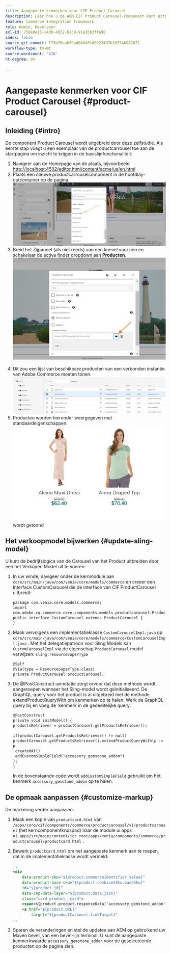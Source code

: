 ```yaml
---
title: Aangepaste kenmerken voor CIF Product Carousel
description: Leer hoe u de AEM CIF Product Carousel-component kunt uitbreiden door het Sling Model bij te werken en de markering aan te passen.
feature: Commerce Integration Framework
role: Admin, Developer
exl-id: 758e0e13-c4d8-4d32-bcc9-91a36b3ffa98
index: false
source-git-commit: 173b70aa6f9ad848d0f80923407bf07540987071
workflow-type: tm+mt
source-wordcount: '316'
ht-degree: 0%

---
```


# Aangepaste kenmerken voor CIF Product Carousel {#product-carousel}

## Inleiding {#intro}

De component Product Carousel wordt uitgebreid door deze zelfstudie. Als eerste stap voegt u een exemplaar van de productcarrousel toe aan de startpagina om inzicht te krijgen in de basislijnfunctionaliteit:

1. Navigeer aan de Homepage van de plaats, bijvoorbeeld [ http://localhost:4502/editor.html/content/acme/us/en.html ](http://localhost:4502/editor.html/content/acme/us/en.html)
1. Plaats een nieuwe productcarrouselcomponent in de hoofdlay-outcontainer op de pagina.
   ![ component van de Carrousel van het Product ](/help/commerce-cloud/assets/product-carousel-component.png)
1. Breid het Zijpaneel (als niet reeds) van een knevel voorzien en schakelaar de activa finder dropdown aan **Producten**.
     ![ Carrouselproducten ](/help/commerce-cloud/assets/carousel-products.png)    
1. Dit zou een lijst van beschikbare producten van een verbonden instantie van Adobe Commerce moeten tonen.
   ![ Verbonden Instantie ](/help/commerce-cloud/assets/connected-instance.png)
1. Producten worden hieronder weergegeven met standaardeigenschappen:
   ![ Product dat met Eigenschappen ](/help/commerce-cloud/assets/discount.png) wordt getoond

## Het verkoopmodel bijwerken {#update-sling-model}

U kunt de bedrijfslogica van de Carousel van het Product uitbreiden door een het Verkopen Model uit te voeren:

1. In uw winde, navigeer onder de kernmodule aan `core/src/main/java/com/venia/core/models/commerce` en creeer een Interface CustomCarousel die de interface van CIF ProductCarousel uitbreidt:

   ```
   package com.venia.core.models.commerce;
   import com.adobe.cq.commerce.core.components.models.productcarousel.ProductCarousel;
   public interface CustomCarousel extends ProductCarousel {
   }
   ```
1. Maak vervolgens een implementatieklasse `CustomCarouselImpl.java` op `core/src/main/java/com/venia/core/models/commerce/CustomCarouselImpl.java` .
Met het delegatiepatroon voor Sling Models kan `CustomCarouselImpl` via de eigenschap `ProductCarousel` model verwijzen: `sling:resourceSuperType`

   ```
   @Self
   @Via(type = ResourceSuperType.class)
   private ProductCarousel productCarousel;
   ```

1. De @PostConstruct-annotatie zorgt ervoor dat deze methode wordt aangeroepen wanneer het Sling-model wordt geïnitialiseerd. De GraphQL-query voor het product is al uitgebreid met de methode extendProductQueryWith om kenmerken op te halen. Werk de GraphQL-query bij en voeg de  kenmerk in de gedeeltelijke query:

   ```
   @PostConstruct
   private void initModel() {
   productsRetriever = productCarousel.getProductsRetriever();
   
   if(productCarousel.getProductsRetriever() != null)
   productCarousel.getProductsRetriever().extendProductQueryWith(p -> p
   .createdAt()
   .addCustomSimpleField("accessory_gemstone_addon")
   );
   }
   ```

   In de bovenstaande code wordt `addCustomSimpleField` gebruikt om het kenmerk `accessory_gemstone_addon` op te halen.

## De opmaak aanpassen {#customize-markup}

De markering verder aanpassen:

1. Maak een kopie van `productcard.html` van `/apps/core/cif/components/commerce/productcarousel/v1/productcarousel` (het kerncomponentkruispad) naar de module ui.apps `ui.apps/src/main/content/jcr_root/apps/venia/components/commerce/productcarousel/productcard.html` .

1. Bewerk `productcard.html` om het aangepaste kenmerk aan te roepen, dat in de implementatieklasse wordt vermeld:

   ```xml
   ..
   <div
       data-product-sku="${product.commerceIdentifier.value}"
       data-product-base-sku="${product.combinedSku.baseSku}"
       id="${product.id}"
       data-cmp-data-layer="${product.data.json}"
       class="card product__card">
       <span>${product.product.responseData['accessory_gemstone_addon']}</span>
       <a href="${product.URL}"
           target="${productCarousel.linkTarget}"
   ..
   ```

1. Sparen de veranderingen en stel de updates aan AEM op gebruikend uw Maven bevel, van een bevel-lijn terminal. U kunt de aangepaste kenmerkwaarde `accessory_gemstone_addon` voor de geselecteerde producten op de pagina zien.
